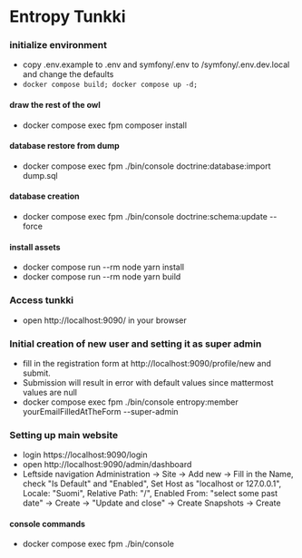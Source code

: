 # Entropy Tunkki

### initialize environment
* copy .env.example to .env and symfony/.env to /symfony/.env.dev.local and change the defaults
* `docker compose build; docker compose up -d;`

#### draw the rest of the owl
* docker compose exec fpm composer install

#### database restore from dump
* docker compose exec fpm ./bin/console doctrine:database:import dump.sql

#### database creation
* docker compose exec fpm ./bin/console doctrine:schema:update --force

#### install assets
* docker compose run --rm node yarn install
* docker compose run --rm node yarn build

### Access tunkki
* open http://localhost:9090/ in your browser

### Initial creation of new user and setting it as super admin
* fill in the registration form at http://localhost:9090/profile/new and submit.
* Submission will result in error with default values since mattermost values are null
* docker compose exec fpm ./bin/console entropy:member yourEmailFilledAtTheForm --super-admin

### Setting up main website

* login https://localhost:9090/login
* open http://localhost:9090/admin/dashboard
* Leftside navigation Administration -> Site -> Add new -> Fill in the Name, check "Is Default" and "Enabled", Set Host as "localhost or 127.0.0.1", Locale: "Suomi", Relative Path: "/", Enabled From: "select some past date" -> Create -> "Update and close" -> Create Snapshots -> Create

#### console commands
* docker compose exec fpm ./bin/console 

